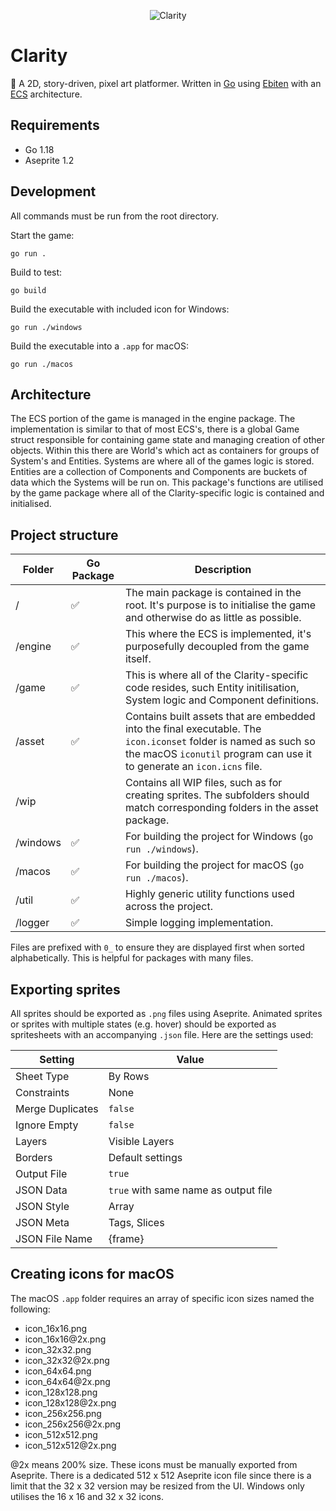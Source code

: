 <p align="center">
    <img alt="Clarity" src="https://raw.githubusercontent.com/leviceccato/clarity/main/asset/sprite/banner.png">
</p>

# Clarity

🌿 A 2D, story-driven, pixel art platformer. Written in [Go](https://golang.org) using [Ebiten](https://ebiten.org) with an [ECS](https://en.wikipedia.org/wiki/Entity_component_system) architecture.

## Requirements

- Go 1.18
- Aseprite 1.2

## Development

All commands must be run from the root directory.

Start the game:
```
go run .
```

Build to test:
```
go build
```

Build the executable with included icon for Windows:
```
go run ./windows
```

Build the executable into a `.app` for macOS:
```
go run ./macos
```

## Architecture

The ECS portion of the game is managed in the engine package. The implementation is similar to that of most ECS's, there is a global Game struct responsible for containing game state and managing creation of other objects. Within this there are World's which act as containers for groups of System's and Entities. Systems are where all of the games logic is stored. Entities are a collection of Components and Components are buckets of data which the Systems will be run on. This package's functions are utilised by the game package where all of the Clarity-specific logic is contained and initialised.

## Project structure

Folder | Go Package | Description
--- | --- | ---
/ | ✅ | The main package is contained in the root. It's purpose is to initialise the game and otherwise do as little as possible.
/engine | ✅ | This where the ECS is implemented, it's purposefully decoupled from the game itself.
/game | ✅ | This is where all of the Clarity-specific code resides, such Entity initilisation, System logic and Component definitions.
/asset | ✅ | Contains built assets that are embedded into the final executable. The `icon.iconset` folder is named as such so the macOS `iconutil` program can use it to generate an `icon.icns` file.
/wip | | Contains all WIP files, such as for creating sprites. The subfolders should match corresponding folders in the asset package.
/windows | ✅ | For building the project for Windows (`go run ./windows`).
/macos | ✅ | For building the project for macOS (`go run ./macos`).
/util | ✅ | Highly generic utility functions used across the project.
/logger | ✅ | Simple logging implementation.

Files are prefixed with `0_` to ensure they are displayed first when sorted alphabetically. This is helpful for packages with many files.

## Exporting sprites

All sprites should be exported as `.png` files using Aseprite. Animated sprites or sprites with multiple states (e.g. hover) should be exported as spritesheets with an accompanying `.json` file. Here are the settings used:

Setting | Value
--- | ---
Sheet Type | By Rows
Constraints | None
Merge Duplicates | `false`
Ignore Empty | `false`
Layers | Visible Layers
Borders | Default settings
Output File | `true`
JSON Data | `true` with same name as output file
JSON Style | Array
JSON Meta | Tags, Slices
JSON File Name | {frame}

## Creating icons for macOS

The macOS `.app` folder requires an array of specific icon sizes named the following:

- icon_16x16.png
- icon_16x16<span>@</span>2x.png
- icon_32x32.png
- icon_32x32<span>@</span>2x.png
- icon_64x64.png
- icon_64x64<span>@</span>2x.png
- icon_128x128.png
- icon_128x128<span>@</span>2x.png
- icon_256x256.png
- icon_256x256<span>@</span>2x.png
- icon_512x512.png
- icon_512x512<span>@</span>2x.png

@2x means 200% size. These icons must be manually exported from Aseprite. There is a dedicated 512 x 512 Aseprite icon file since there is a limit that the 32 x 32 version may be resized from the UI. Windows only utilises the 16 x 16 and 32 x 32 icons.